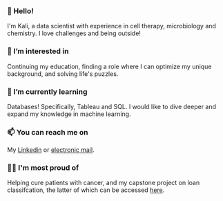 ### 👋 Hello!
I'm Kali, a data scientist with experience in cell therapy, microbiology and chemistry. I love challenges and being outside! 
### 👀 I’m interested in
Continuing my education, finding a role where I can optimize my unique background, and solving life's puzzles. 
### 🌱 I’m currently learning
Databases! Specifically, Tableau and SQL. I would like to dive deeper and expand my knowledge in machine learning.
### 📫 You can reach me on
My [Linkedin](https://www.google.com "Kali's Linkedin") or [electronic mail](mailto:kshanker09@gmail.com?subject=[GitHub]%20Source%20Han%20Sans).
### :woman_technologist: I'm most proud of 
Helping cure patients with cancer, and my capstone project on loan classifcation, the latter of which can be accessed [here](https://github.com/KaliShanker/Classification_LoanDefault).


<!---
KaliShanker/KaliShanker is a ✨ special ✨ repository because its `README.md` (this file) appears on your GitHub profile.
You can click the Preview link to take a look at your changes.
--->
